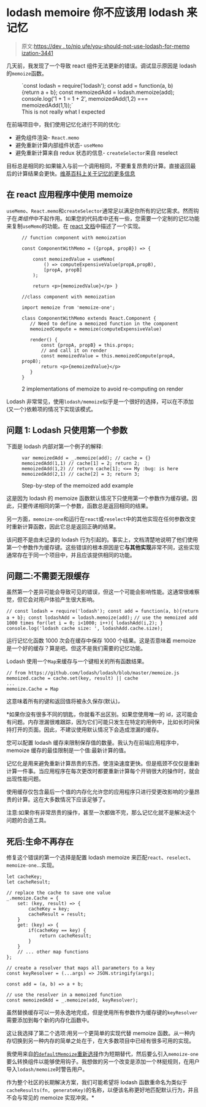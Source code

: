 # lodash memoire 你不应该用 lodash 来记忆

> 原文:[https://dev . to/nio ufe/you-should-not-use-lodash-for-memo ization-3441](https://dev.to/nioufe/you-should-not-use-lodash-for-memoization-3441)

几天前，我发现了一个导致 react 组件无法更新的错误。调试显示原因是 lodash 的`memoize`函数。

<figure>`const lodash = require('lodash'); const add = function(a, b){return a + b}; const memoizedAdd = lodash.memoize(add); console.log('1 + 1 = 1 + 2', memoizedAdd(1,2) === memoizedAdd(1,1));`

<figcaption>This is not really what I expected</figcaption>

</figure>

在前端项目中，我们使用记忆化进行不同的优化:

*   避免组件渲染- `React.memo`
*   避免重新计算内部组件状态- `useMemo`
*   避免重新计算来自 redux 状态的信息- `createSelector`来自 reselect

目标总是相同的:如果输入与前一个调用相同，不要重复昂贵的计算。直接返回最后的计算结果会更快。[维基百科上关于记忆的更多信息](https://en.wikipedia.org/wiki/Memoization)

## [](#using-memoize-in-a-react-app)在 react 应用程序中使用 memoize

`useMemo`、`React.memo`和`createSelector`通常足以满足你所有的记忆需求。然而钩子在*类组件*中不起作用。如果您的代码库中还有一些，您需要一个定制的记忆功能来复制`useMemo`的功能。在 [react 文档](https://reactjs.org/blog/2018/06/07/you-probably-dont-need-derived-state.html#what-about-memoization)中描述了一个实现。

<figure>

```
// function component with memoization

const ComponentWithMemo = ({propA, propB}) => {

    const memoizedValue = useMemo(
        () => computeExpensiveValue(propA,propB), 
        [propA, propB]
    );

    return <p>{memoizedValue}</p> }

//class component with memoization

import memoize from 'memoize-one';

class ComponentWithMemo extends React.Component {
   // Need to define a memoized function in the component
   memoizedCompute = memoize(computeExpensiveValue)

   render() {
       const {propA, propB} = this.props;
       // and call it on render
       const memoizedValue = this.memoizedCompute(propA, propB);
       return <p>{memoizedValue}</p>
   }
} 
```

<figcaption>2 implementations of memoize to avoid re-computing on render</figcaption>

</figure>

Lodash 非常常见，使用`lodash/memoize`似乎是一个很好的选择，可以在不添加(又一个)依赖项的情况下实现该模式。

## [](#problem-1-lodash-uses-only-the-first-parameter)问题 1: Lodash 只使用第一个参数

下面是 lodash 内部对第一个例子的解释:

<figure>

```
var memoizedAdd = _.memoize(add); // cache = {}
memoizedAdd(1,1) // cache[1] = 2; return 2;
memoizedAdd(1,2) // return cache[1]; <== My :bug: is here
memoizedAdd(2,1) // cache[2] = 3; return 3; 
```

<figcaption>Step-by-step of the memoized add example</figcaption>

</figure>

这是因为 lodash 的 memoize 函数默认情况下只使用第一个参数作为缓存键。因此，只要传递相同的第一个参数，函数总是返回相同的结果。

另一方面，`memoize-one`和运行在`react`或`reselect`中的其他实现在任何参数改变时重新计算函数，因此它总是返回正确的结果。

该问题不是由未记录的 lodash 行为引起的。事实上，文档清楚地说明了他们使用第一个参数作为缓存键。这些错误的根本原因是它**与其他实现**非常不同，这些实现通常存在于同一个项目中，并且应该提供相同的功能。

## [](#problem-2-you-dont-need-an-unlimited-cache)问题二:不需要无限缓存

虽然第一个差异可能会导致可见的错误，但这一个可能会影响性能。这通常很难察觉，但它会对用户体验产生很大影响。

`// const lodash = require('lodash'); const add = function(a, b){return a + b}; const lodashAdd = lodash.memoize(add);` `// use the memoized add 1000 times for(let i = 0; i<1000; i++){ lodashAdd(i,2); } console.log('lodash cache size: ', lodashAdd.cache.size);`

运行记忆化函数 1000 次会在缓存中保存 1000 个结果。这是否意味着 memoize 是一个好的缓存？算是吧。但这不是我们需要的记忆功能。

Lodash 使用一个`Map`来缓存与一个键相关的所有函数结果。

```
// from https://github.com/lodash/lodash/blob/master/memoize.js
memoized.cache = cache.set(key, result) || cache
...
memoize.Cache = Map 
```

这意味着所有的键和返回值将被永久保存(默认)*。*

 *如果你没有很多不同的钥匙，你就看不出区别。如果您使用唯一的 id，这可能会有问题。内存泄漏很难跟踪，因为它们可能只发生在特定的用例中，比如长时间保持打开的页面。因此，不建议使用默认情况下会造成泄漏的缓存。

您可以配置 lodash 缓存来限制保存值的数量。我认为在前端应用程序中，memoize 缓存的最佳限制是一个值:最新计算的值。

记忆化是用来避免重新计算昂贵的东西，使渲染速度更快。但是瓶颈不仅仅是重新计算一件事。当应用程序在每次更改时都要重新计算每个开销很大的操作时，就会出现性能问题。

使用缓存仅包含最后一个值的内存化允许您的应用程序只进行受更改影响的少量昂贵的计算。这在大多数情况下应该足够了。

注意:如果你有非常昂贵的操作，甚至一次都做不完，那么记忆化就不是解决这个问题的合适工具。

## 死后:生命不再存在

修复这个错误的第一个选择是配置 lodash memoize 来匹配`react`、`reselect`、`memoize-one`...实现。

```
let cacheKey;
let cacheResult;

// replace the cache to save one value
_.memoize.Cache = {
    set: (key, result) => {
        cacheKey = key;
        cacheResult = result;
    } 
    get: (key) => {
        if(cacheKey == key) {
            return cacheResult;
        }
    }
    // ... other map functions
};

// create a resolver that maps all parameters to a key
const keyResolver = (...args) => JSON.stringify(args);

const add = (a, b) => a + b;

// use the resolver in a memoized function
const memoizedAdd = _.memoize(add, keyResolver); 
```

虽然替换缓存可以一劳永逸地完成，但是使用所有参数作为缓存键的`keyResolver`需要添加到每个新的内存化函数中。

这让我选择了第二个选项:用另一个更简单的实现代替 memoize 函数。从一种内存切换到另一种内存的简单之处在于，在大多数项目中已经有很多可用的实现。

我使用来自[的`defaultMemoize`重新选择](https://github.com/reduxjs/reselect#defaultmemoizefunc-equalitycheck--defaultequalitycheck)作为短期替代，然后要么引入`memoize-one`要么转换组件以能够使用钩子。我想做的另一个改变是添加一个林挺规则，在用户导入`lodash/memoize`时警告用户。

作为整个社区的长期解决方案，我们可能希望将 lodash 函数重命名为类似于`cacheResults(fn, generateKey)`的名称，以便该名称更好地匹配默认行为，并且不会与常见的 memoize 实现冲突。*